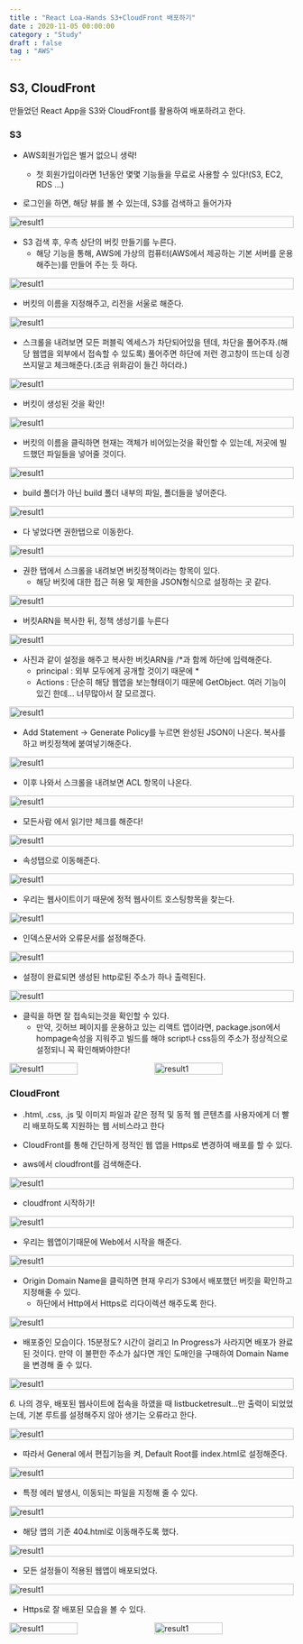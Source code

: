 ```yaml
---
title : "React Loa-Hands S3+CloudFront 배포하기"
date : 2020-11-05 00:00:00
category : "Study"
draft : false
tag : "AWS"
--- 
```


## S3, CloudFront
만들었던 React App을 S3와 CloudFront를 활용하여 배포하려고 한다.

### S3

* AWS회원가입은 별거 없으니 생략!
  * 첫 회원가입이라면 1년동안 몇몇 기능들을 무료로 사용할 수 있다!(S3, EC2, RDS ...)

* 로그인을 하면, 해당 뷰를 볼 수 있는데, S3를 검색하고 들어가자
<div style="display : flex; justify-content : space-between;">
  <img style="display : inlneblock; width : 100%" src="/img/2020/11/05/1.PNG?raw=true" alt="result1">
</div>

* S3 검색 후, 우측 상단의 버킷 만들기를 누른다.
  * 해당 기능을 통해, AWS에 가상의 컴퓨터(AWS에서 제공하는 기본 서버를 운용해주는)를 만들어 주는 듯 하다.
<div style="display : flex; justify-content : space-between;">
  <img style="display : inlneblock; width : 100%" src="/img/2020/11/05/2.PNG?raw=true" alt="result1">
</div>

* 버킷의 이름을 지정해주고, 리전을 서울로 해준다.
<div style="display : flex; justify-content : space-between;">
  <img style="display : inlneblock; width : 100%" src="/img/2020/11/05/3.PNG?raw=true" alt="result1">
</div>

* 스크롤을 내려보면 모든 퍼블릭 엑세스가 차단되어있을 텐데, 차단을 풀어주자.(해당 웹앱을 외부에서 접속할 수 있도록) 풀어주면 하단에 저런 경고창이 뜨는데 싱경쓰지말고 체크해준다.(조금 위화감이 들긴 하더라.)
<div style="display : flex; justify-content : space-between;">
  <img style="display : inlneblock; width : 100%" src="/img/2020/11/05/4.PNG?raw=true" alt="result1">
</div>

* 버킷이 생성된 것을 확인!
<div style="display : flex; justify-content : space-between;">
  <img style="display : inlneblock; width : 100%" src="/img/2020/11/05/5.PNG?raw=true" alt="result1">
</div>

* 버킷의 이름을 클릭하면 현재는 객체가 비어있는것을 확인할 수 있는데, 저곳에 빌드했던 파일들을 넣어줄 것이다.
<div style="display : flex; justify-content : space-between;">
  <img style="display : inlneblock; width : 100%" src="/img/2020/11/05/6.PNG?raw=true" alt="result1">
</div>

* build 폴더가 아닌 build 폴더 내부의 파일, 폴더들을 넣어준다.
<div style="display : flex; justify-content : space-between;">
  <img style="display : inlneblock; width : 100%" src="/img/2020/11/05/7.PNG?raw=true" alt="result1">
</div>

* 다 넣었다면 권한탭으로 이동한다.
<div style="display : flex; justify-content : space-between;">
  <img style="display : inlneblock; width : 100%" src="/img/2020/11/05/9.PNG?raw=true" alt="result1">
</div>

* 권한 탭에서 스크롤을 내려보면 버킷정책이라는 항목이 있다.
  * 해당 버킷에 대한 접근 허용 및 제한을 JSON형식으로 설정하는 곳 같다.
<div style="display : flex; justify-content : space-between;">
  <img style="display : inlneblock; width : 100%" src="/img/2020/11/05/10.PNG?raw=true" alt="result1">
</div>

* 버킷ARN을 복사한 뒤, 정책 생성기를 누른다
<div style="display : flex; justify-content : space-between;">
  <img style="display : inlneblock; width : 100%" src="/img/2020/11/05/11.PNG?raw=true" alt="result1">
</div>

* 사진과 같이 설정을 해주고 복사한 버킷ARN을 /*과 함께 하단에 입력해준다.
  * principal : 외부 모두에게 공개할 것이기 때문에 *
  * Actions : 단순히 해당 웹앱을 보는형태이기 때문에 GetObject. 여러 기능이 있긴 한데... 너무많아서 잘 모르겠다.
<div style="display : flex; justify-content : space-between;">
  <img style="display : inlneblock; width : 100%" src="/img/2020/11/05/12.PNG?raw=true" alt="result1">
</div>

* Add Statement -> Generate Policy를 누르면 완성된 JSON이 나온다. 복사를 하고 버킷정책에 붙여넣기해준다.
<div style="display : flex; justify-content : space-between;">
  <img style="display : inlneblock; width : 100%" src="/img/2020/11/05/13.PNG?raw=true" alt="result1">
</div>

* 이후 나와서 스크롤을 내려보면 ACL 항목이 나온다.
<div style="display : flex; justify-content : space-between;">
  <img style="display : inlneblock; width : 100%" src="/img/2020/11/05/14.PNG?raw=true" alt="result1">
</div>

* 모든사람 에서 읽기만 체크를 해준다!
<div style="display : flex; justify-content : space-between;">
  <img style="display : inlneblock; width : 100%" src="/img/2020/11/05/15.PNG?raw=true" alt="result1">
</div>

* 속성탭으로 이동해준다.
<div style="display : flex; justify-content : space-between;">
  <img style="display : inlneblock; width : 100%" src="/img/2020/11/05/16.PNG?raw=true" alt="result1">
</div>

* 우리는 웹사이트이기 때문에 정적 웹사이트 호스팅항목을 찾는다.
<div style="display : flex; justify-content : space-between;">
  <img style="display : inlneblock; width : 100%" src="/img/2020/11/05/17.PNG?raw=true" alt="result1">
</div>

* 인덱스문서와 오류문서를 설정해준다.
<div style="display : flex; justify-content : space-between;">
  <img style="display : inlneblock; width : 100%" src="/img/2020/11/05/18.PNG?raw=true" alt="result1">
</div>

* 설정이 완료되면 생성된 http로된 주소가 하나 출력된다.
<div style="display : flex; justify-content : space-between;">
  <img style="display : inlneblock; width : 100%" src="/img/2020/11/05/19.PNG?raw=true" alt="result1">
</div>

* 클릭을 하면 잘 접속되는것을 확인할 수 있다.
  * 만약, 깃허브 페이지를 운용하고 있는 리액트 앱이라면, package.json에서 hompage속성을 지워주고 빌드를 해야 script나 css등의 주소가 정상적으로 설정되니 꼭 확인해봐야한다!
<div style="display : flex; justify-content : space-between;">
  <img style="display : inlneblock; width : 49%" src="/img/2020/11/05/20.PNG?raw=true" alt="result1">
  <img style="display : inlneblock; width : 49%" src="/img/2020/11/05/21.PNG?raw=true" alt="result1">
</div>

### CloudFront
  * .html, .css, .js 및 이미지 파일과 같은 정적 및 동적 웹 콘텐츠를 사용자에게 더 빨리 배포하도록 지원하는 웹 서비스라고 한다
  * CloudFront를 통해 간단하게 정적인 웹 앱을 Https로 변경하여 배포를 할 수 있다.

* aws에서 cloudfront를 검색해준다.
<div style="display : flex; justify-content : space-between;">
  <img style="display : inlneblock; width : 100%" src="/img/2020/11/05/22.PNG?raw=true" alt="result1">
</div>

* cloudfront 시작하기!
<div style="display : flex; justify-content : space-between;">
  <img style="display : inlneblock; width : 100%" src="/img/2020/11/05/23.PNG?raw=true" alt="result1">
</div>

* 우리는 웹앱이기때문에 Web에서 시작을 해준다.
<div style="display : flex; justify-content : space-between;">
  <img style="display : inlneblock; width : 100%" src="/img/2020/11/05/24.PNG?raw=true" alt="result1">
</div>

* Origin Domain Name을 클릭하면 현재 우리가 S3에서 배포했던 버킷을 확인하고 지정해줄 수 있다.
  * 하단에서 Http에서 Https로 리다이렉션 해주도록 한다.
<div style="display : flex; justify-content : space-between;">
  <img style="display : inlneblock; width : 100%" src="/img/2020/11/05/25.PNG?raw=true" alt="result1">
</div>

* 배포중인 모습이다. 15분정도? 시간이 걸리고 In Progress가 사라지면 배포가 완료된 것이다. 만약 이 불편한 주소가 싫다면 개인 도매인을 구매하여 Domain Name을 변경해 줄 수 있다.
<div style="display : flex; justify-content : space-between;">
  <img style="display : inlneblock; width : 100%" src="/img/2020/11/05/26.PNG?raw=true" alt="result1">
</div>

*6.* 나의 경우, 배포된 웹사이트에 접속을 하였을 때 listbucketresult...만 출력이 되었었는데, 기본 루트를 설정해주지 않아 생기는 오류라고 한다.
<div style="display : flex; justify-content : space-between;">
  <img style="display : inlneblock; width : 100%" src="/img/2020/11/05/27.PNG?raw=true" alt="result1">
</div>

* 따라서 General 에서 편집기능을 켜, Default Root를 index.html로 설정해준다.
<div style="display : flex; justify-content : space-between;">
  <img style="display : inlneblock; width : 100%" src="/img/2020/11/05/28.PNG?raw=true" alt="result1">
</div>

* 특정 에러 발생시, 이동되는 파일을 지정해 줄 수 있다.
<div style="display : flex; justify-content : space-between;">
  <img style="display : inlneblock; width : 100%" src="/img/2020/11/05/29.PNG?raw=true" alt="result1">
</div>

* 해당 앱의 기준 404.html로 이동해주도록 했다.
<div style="display : flex; justify-content : space-between;">
  <img style="display : inlneblock; width : 100%" src="/img/2020/11/05/30.PNG?raw=true" alt="result1">
</div>

* 모든 설정들이 적용된 웹앱이 배포되었다.
<div style="display : flex; justify-content : space-between;">
  <img style="display : inlneblock; width : 100%" src="/img/2020/11/05/31.PNG?raw=true" alt="result1">
</div>

* Https로 잘 배포된 모습을 볼 수 있다.
<div style="display : flex; justify-content : space-between;">
  <img style="display : inlneblock; width : 49%" src="/img/2020/11/05/32.PNG?raw=true" alt="result1">
  <img style="display : inlneblock; width : 49%" src="/img/2020/11/05/33.PNG?raw=true" alt="result1">
</div>